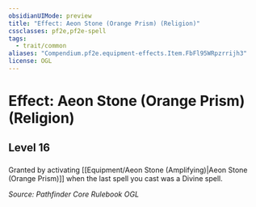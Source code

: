 ```yaml
---
obsidianUIMode: preview
title: "Effect: Aeon Stone (Orange Prism) (Religion)"
cssclasses: pf2e,pf2e-spell
tags:
  - trait/common
aliases: "Compendium.pf2e.equipment-effects.Item.FbFl95WRpzrrijh3"
license: OGL
---
```

# Effect: Aeon Stone (Orange Prism) (Religion)
## Level 16
### 






Granted by activating [[Equipment/Aeon Stone (Amplifying)|Aeon Stone (Orange Prism)]] when the last spell you cast was a Divine spell.

*Source: Pathfinder Core Rulebook*
*OGL*